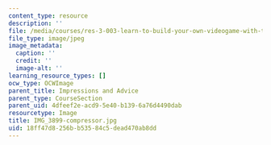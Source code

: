 ```yaml
---
content_type: resource
description: ''
file: /media/courses/res-3-003-learn-to-build-your-own-videogame-with-the-unity-game-engine-and-microsoft-kinect-january-iap-2017/18ff47d8256bb53584c5dead470ab8dd_IMG_3899-compressor.jpg
file_type: image/jpeg
image_metadata:
  caption: ''
  credit: ''
  image-alt: ''
learning_resource_types: []
ocw_type: OCWImage
parent_title: Impressions and Advice
parent_type: CourseSection
parent_uid: 4dfeef2e-acd9-5e40-b139-6a76d4490dab
resourcetype: Image
title: IMG_3899-compressor.jpg
uid: 18ff47d8-256b-b535-84c5-dead470ab8dd
---
```

